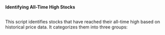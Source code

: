 #
**Identifying All-Time High Stocks**
##
This script identifies stocks that have reached their all-time high based on historical price data. It categorizes them into three groups: <br/>
